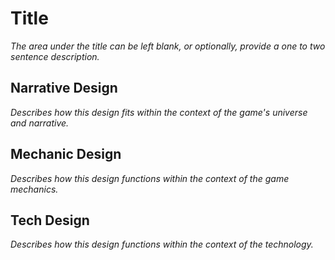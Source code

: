 Title
===

*The area under the title can be left blank, or optionally, provide a one to two sentence description.*

Narrative Design
---

*Describes how this design fits within the context of the game's universe and narrative.*

Mechanic Design
---

*Describes how this design functions within the context of the game mechanics.*

Tech Design
---

*Describes how this design functions within the context of the technology.*
